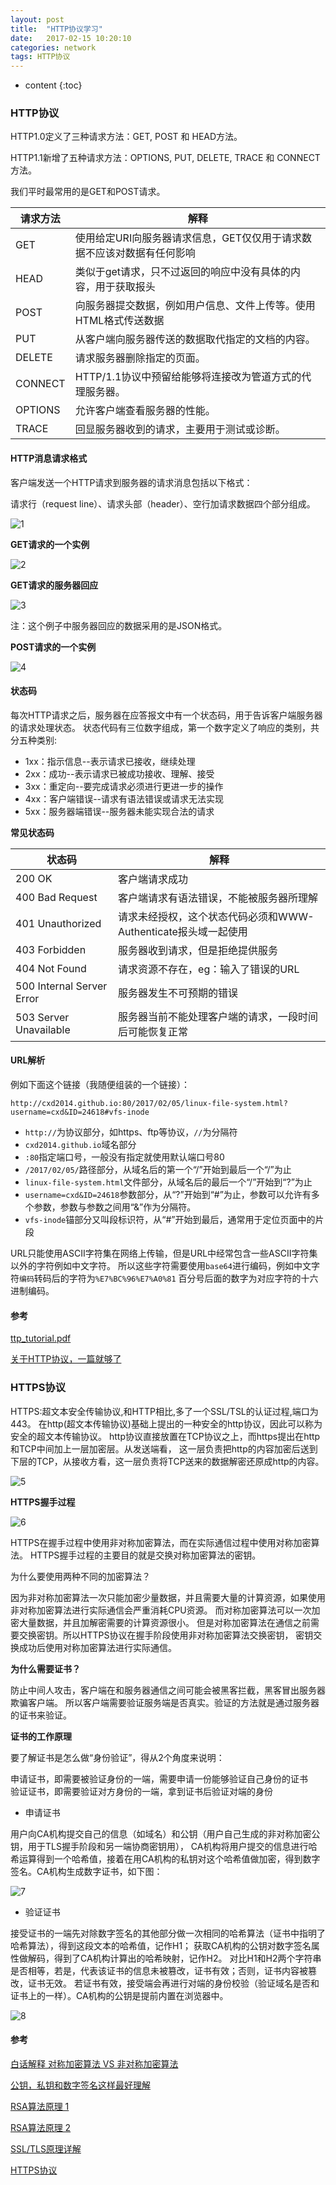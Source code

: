 ```yaml
---
layout: post
title:  "HTTP协议学习"
date:   2017-02-15 10:20:10
categories: network
tags: HTTP协议 
---
```


* content
{:toc}

### HTTP协议

HTTP1.0定义了三种请求方法：GET, POST 和 HEAD方法。

HTTP1.1新增了五种请求方法：OPTIONS, PUT, DELETE, TRACE 和 CONNECT 方法。

我们平时最常用的是GET和POST请求。

请求方法|解释
---|---
GET       |  使用给定URI向服务器请求信息，GET仅仅用于请求数据不应该对数据有任何影响
HEAD      |  类似于get请求，只不过返回的响应中没有具体的内容，用于获取报头
POST      |  向服务器提交数据，例如用户信息、文件上传等。使用HTML格式传送数据
PUT       |  从客户端向服务器传送的数据取代指定的文档的内容。
DELETE    |  请求服务器删除指定的页面。
CONNECT   |  HTTP/1.1协议中预留给能够将连接改为管道方式的代理服务器。
OPTIONS   |  允许客户端查看服务器的性能。
TRACE     |  回显服务器收到的请求，主要用于测试或诊断。

#### HTTP消息请求格式

客户端发送一个HTTP请求到服务器的请求消息包括以下格式：

请求行（request line）、请求头部（header）、空行加请求数据四个部分组成。

![1]({{"/css/pics/http/1.png"}})

__GET请求的一个实例__

![2]({{"/css/pics/http/2.jpg"}})

__GET请求的服务器回应__

![3]({{"/css/pics/http/3.jpg"}})

注：这个例子中服务器回应的数据采用的是JSON格式。

__POST请求的一个实例__

![4]({{"/css/pics/http/4.jpg"}})

#### 状态码

每次HTTP请求之后，服务器在应答报文中有一个状态码，用于告诉客户端服务器的请求处理状态。
状态代码有三位数字组成，第一个数字定义了响应的类别，共分五种类别:

* 1xx：指示信息--表示请求已接收，继续处理
* 2xx：成功--表示请求已被成功接收、理解、接受
* 3xx：重定向--要完成请求必须进行更进一步的操作
* 4xx：客户端错误--请求有语法错误或请求无法实现
* 5xx：服务器端错误--服务器未能实现合法的请求

__常见状态码__

状态码|解释
---|---
200 OK                        |客户端请求成功
400 Bad Request               |客户端请求有语法错误，不能被服务器所理解
401 Unauthorized              |请求未经授权，这个状态代码必须和WWW-Authenticate报头域一起使用 
403 Forbidden                 |服务器收到请求，但是拒绝提供服务
404 Not Found                 |请求资源不存在，eg：输入了错误的URL
500 Internal Server Error     |服务器发生不可预期的错误
503 Server Unavailable        |服务器当前不能处理客户端的请求，一段时间后可能恢复正常


#### URL解析

例如下面这个链接（我随便组装的一个链接）：

`http://cxd2014.github.io:80/2017/02/05/linux-file-system.html?username=cxd&ID=24618#vfs-inode`

* `http://`为协议部分，如https、ftp等协议，`//`为分隔符
* `cxd2014.github.io`域名部分
* `:80`指定端口号，一般没有指定就使用默认端口号80
* `/2017/02/05/`路径部分，从域名后的第一个“/”开始到最后一个“/”为止
* `linux-file-system.html`文件部分，从域名后的最后一个“/”开始到“?”为止
* `username=cxd&ID=24618`参数部分，从“?”开始到“#”为止，参数可以允许有多个参数，参数与参数之间用“&”作为分隔符。
* `vfs-inode`锚部分又叫段标识符，从“#”开始到最后，通常用于定位页面中的片段

URL只能使用ASCII字符集在网络上传输，但是URL中经常包含一些ASCII字符集以外的字符例如中文字符。
所以这些字符需要使用`base64`进行编码，例如中文字符`编码`转码后的字符为`%E7%BC%96%E7%A0%81`
百分号后面的数字为对应字符的十六进制编码。

#### 参考

[ttp_tutorial.pdf](https://www.tutorialspoint.com/http/http_tutorial.pdf)

[关于HTTP协议，一篇就够了](http://www.jianshu.com/p/80e25cb1d81a)

### HTTPS协议

HTTPS:超文本安全传输协议,和HTTP相比,多了一个SSL/TSL的认证过程,端口为443。
在http(超文本传输协议)基础上提出的一种安全的http协议，因此可以称为安全的超文本传输协议。
http协议直接放置在TCP协议之上，而https提出在http和TCP中间加上一层加密层。从发送端看，
这一层负责把http的内容加密后送到下层的TCP，从接收方看，这一层负责将TCP送来的数据解密还原成http的内容。

![5]({{"/css/pics/http/5.png"}})

__HTTPS握手过程__

![6]({{"/css/pics/http/6.png"}})


HTTPS在握手过程中使用非对称加密算法，而在实际通信过程中使用对称加密算法。
HTTPS握手过程的主要目的就是交换对称加密算法的密钥。

为什么要使用两种不同的加密算法？

因为非对称加密算法一次只能加密少量数据，并且需要大量的计算资源，如果使用非对称加密算法进行实际通信会严重消耗CPU资源。
而对称加密算法可以一次加密大量数据，并且加解密需要的计算资源很小。
但是对称加密算法在通信之前需要交换密钥。所以HTTPS协议在握手阶段使用非对称加密算法交换密钥，
密钥交换成功后使用对称加密算法进行实际通信。

__为什么需要证书？__

防止中间人攻击，客户端在和服务器通信之间可能会被黑客拦截，黑客冒出服务器欺骗客户端。
所以客户端需要验证服务端是否真实。验证的方法就是通过服务器的证书来验证。

__证书的工作原理__

要了解证书是怎么做“身份验证”，得从2个角度来说明：

申请证书，即需要被验证身份的一端，需要申请一份能够验证自己身份的证书  
验证证书，即需要验证对方身份的一端，拿到证书后验证对端的身份

* 申请证书

用户向CA机构提交自己的信息（如域名）和公钥（用户自己生成的非对称加密公钥，用于TLS握手阶段和另一端协商密钥用），
CA机构将用户提交的信息进行哈希运算得到一个哈希值，接着在用CA机构的私钥对这个哈希值做加密，得到数字签名。CA机构生成数字证书，如下图：  

![7]({{"/css/pics/http/7.jpg"}})

* 验证证书

接受证书的一端先对除数字签名的其他部分做一次相同的哈希算法（证书中指明了哈希算法），得到这段文本的哈希值，记作H1；
获取CA机构的公钥对数字签名属性做解码，得到了CA机构计算出的哈希映射，记作H2。
对比H1和H2两个字符串是否相等，若是，代表该证书的信息未被篡改，证书有效；否则，证书内容被篡改，证书无效。
若证书有效，接受端会再进行对端的身份校验（验证域名是否和证书上的一样）。CA机构的公钥是提前内置在浏览器中。

![8]({{"/css/pics/http/8.jpg"}})

#### 参考

[白话解释 对称加密算法 VS 非对称加密算法](https://segmentfault.com/a/1190000004461428)

[公钥，私钥和数字签名这样最好理解](http://blog.csdn.net/21aspnet/article/details/7249401)

[RSA算法原理 1](http://www.ruanyifeng.com/blog/2013/06/rsa_algorithm_part_one.html)

[RSA算法原理 2](http://www.ruanyifeng.com/blog/2013/07/rsa_algorithm_part_two.html)

[SSL/TLS原理详解](https://segmentfault.com/a/1190000002554673)

[HTTPS协议](https://zhangbinalan.gitbooks.io/protocol/content/httpsxie_yi.html)